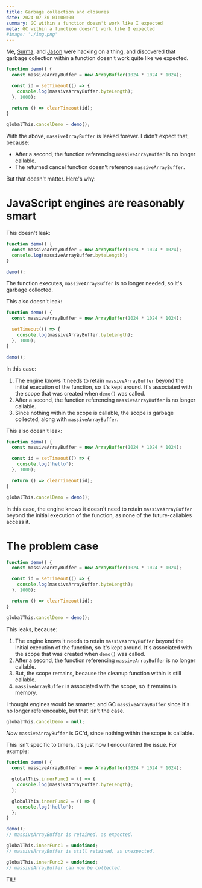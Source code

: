 ```yaml
---
title: Garbage collection and closures
date: 2024-07-30 01:00:00
summary: GC within a function doesn't work like I expected
meta: GC within a function doesn't work like I expected
#image: './img.png'
---
```


Me, [Surma](https://twitter.com/DasSurma), and [Jason](https://twitter.com/_developit) were hacking on a thing, and discovered that garbage collection within a function doesn't work quite like we expected.

```js
function demo() {
  const massiveArrayBuffer = new ArrayBuffer(1024 * 1024 * 1024);

  const id = setTimeout(() => {
    console.log(massiveArrayBuffer.byteLength);
  }, 1000);

  return () => clearTimeout(id);
}

globalThis.cancelDemo = demo();
```

With the above, `massiveArrayBuffer` is leaked forever. I didn't expect that, because:

- After a second, the function referencing `massiveArrayBuffer` is no longer callable.
- The returned cancel function doesn't reference `massiveArrayBuffer`.

But that doesn't matter. Here's why:

# JavaScript engines are reasonably smart

This doesn't leak:

```js
function demo() {
  const massiveArrayBuffer = new ArrayBuffer(1024 * 1024 * 1024);
  console.log(massiveArrayBuffer.byteLength);
}

demo();
```

The function executes, `massiveArrayBuffer` is no longer needed, so it's garbage collected.

This also doesn't leak:

```js
function demo() {
  const massiveArrayBuffer = new ArrayBuffer(1024 * 1024 * 1024);

  setTimeout(() => {
    console.log(massiveArrayBuffer.byteLength);
  }, 1000);
}

demo();
```

In this case:

1. The engine knows it needs to retain `massiveArrayBuffer` beyond the initial execution of the function, so it's kept around. It's associated with the scope that was created when `demo()` was called.
1. After a second, the function referencing `massiveArrayBuffer` is no longer callable.
1. Since nothing within the scope is callable, the scope is garbage collected, along with `massiveArrayBuffer`.

This also doesn't leak:

```js
function demo() {
  const massiveArrayBuffer = new ArrayBuffer(1024 * 1024 * 1024);

  const id = setTimeout(() => {
    console.log('hello');
  }, 1000);

  return () => clearTimeout(id);
}

globalThis.cancelDemo = demo();
```

In this case, the engine knows it doesn't need to retain `massiveArrayBuffer` beyond the initial execution of the function, as none of the future-callables access it.

# The problem case

```js
function demo() {
  const massiveArrayBuffer = new ArrayBuffer(1024 * 1024 * 1024);

  const id = setTimeout(() => {
    console.log(massiveArrayBuffer.byteLength);
  }, 1000);

  return () => clearTimeout(id);
}

globalThis.cancelDemo = demo();
```

This leaks, because:

1. The engine knows it needs to retain `massiveArrayBuffer` beyond the initial execution of the function, so it's kept around. It's associated with the scope that was created when `demo()` was called.
1. After a second, the function referencing `massiveArrayBuffer` is no longer callable.
1. But, the scope remains, because the cleanup function within is still callable.
1. `massiveArrayBuffer` is associated with the scope, so it remains in memory.

I thought engines would be smarter, and GC `massiveArrayBuffer` since it's no longer referenceable, but that isn't the case.

```js
globalThis.cancelDemo = null;
```

_Now_ `massiveArrayBuffer` is GC'd, since nothing within the scope is callable.

This isn't specific to timers, it's just how I encountered the issue. For example:

```js
function demo() {
  const massiveArrayBuffer = new ArrayBuffer(1024 * 1024 * 1024);

  globalThis.innerFunc1 = () => {
    console.log(massiveArrayBuffer.byteLength);
  };

  globalThis.innerFunc2 = () => {
    console.log('hello');
  };
}

demo();
// massiveArrayBuffer is retained, as expected.

globalThis.innerFunc1 = undefined;
// massiveArrayBuffer is still retained, as unexpected.

globalThis.innerFunc2 = undefined;
// massiveArrayBuffer can now be collected.
```

TIL!

